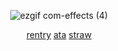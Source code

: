 <div align="center">
 
![ezgif com-effects (4)](https://github.com/user-attachments/assets/ce32ddae-57bf-4f92-bd05-3af3e87431ff)

[rentry](https://rentry.co/martyroftheabyss) [ata](https://qupid.atabook.org) [straw](https://bloodagate.straw.page)


</div>



 
